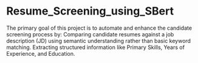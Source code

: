 # Resume_Screening_using_SBert
The primary goal of this project is to automate and enhance the candidate screening process by:  Comparing candidate resumes against a job description (JD) using semantic understanding rather than basic keyword matching.  Extracting structured information like Primary Skills, Years of Experience, and Education.  
